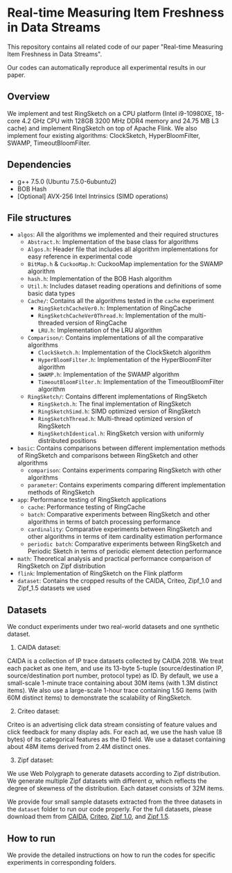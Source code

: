 # Real-time Measuring Item Freshness in Data Streams

This repository contains all related code of our paper "Real-time Measuring Item Freshness in Data Streams".

Our codes can automatically reproduce all experimental results in our paper.

## Overview

We implement and test RingSketch on a CPU platform (Intel i9-10980XE, 18-core 4.2 GHz CPU with 128GB 3200 MHz DDR4 memory and 24.75 MB L3 cache) and implement RingSketch on top of Apache Flink. We also implement four existing algorithms: ClockSketch, HyperBloomFilter, SWAMP, TimeoutBloomFilter. 

## Dependencies

- g++ 7.5.0 (Ubuntu 7.5.0-6ubuntu2)
- BOB Hash
- [Optional] AVX-256 Intel Intrinsics (SIMD operations)

## File structures

- `algos`: All the algorithms we implemented and their required structures
    - `Abstract.h`: Implementation of the base class for algorithms
    - `Algos.h`: Header file that includes all algorithm implementations for easy reference in experimental code
    - `BitMap.h` & `CuckooMap.h`: CuckooMap implementation for the SWAMP algorithm
    - `hash.h`: Implementation of the BOB Hash algorithm
    - `Util.h`: Includes dataset reading operations and definitions of some basic data types
    - `Cache/`: Contains all the algorithms tested in the `cache` experiment
        - `RingSketchCacheVer0.h`: Implementation of RingCache
        - `RingSketchCacheVer0Thread.h`: Implementation of the multi-threaded version of RingCache
        - `LRU.h`: Implementation of the LRU algorithm
    - `Comparison/`: Contains implementations of all the comparative algorithms
        - `ClockSketch.h`: Implementation of the ClockSketch algorithm
        - `HyperBloomFilter.h`: Implementation of the HyperBloomFilter algorithm
        - `SWAMP.h`: Implementation of the SWAMP algorithm
        - `TimeoutBloomFilter.h`: Implementation of the TimeoutBloomFilter algorithm
    - `RingSketch/`: Contains different implementations of RingSketch
        - `RingSketch.h`: The final implementation of RingSketch
        - `RingSketchSimd.h`: SIMD optimized version of RingSketch
        - `RingSketchThread.h`: Multi-thread optimized version of RingSketch
        - `RingSketchIdentical.h`: RingSketch version with uniformly distributed positions
- `basic`: Contains comparisons between different implementation methods of RingSketch and comparisons between RingSketch and other algorithms
    - `comparison`: Contains experiments comparing RingSketch with other algorithms
    - `parameter`: Contains experiments comparing different implementation methods of RingSketch
- `app`: Performance testing of RingSketch applications
    - `cache`: Performance testing of RingCache
    - `batch`: Comparative experiments between RingSketch and other algorithms in terms of batch processing performance
    - `cardinality`: Comparative experiments between RingSketch and other algorithms in terms of item cardinality estimation performance
    - `periodic batch`: Comparative experiments between RingSketch and Periodic Sketch in terms of periodic element detection performance
- `math`: Theoretical analysis and practical performance comparison of RingSketch on Zipf distribution
- `flink`: Implementation of RingSketch on the Flink platform
- `dataset`: Contains the cropped results of the CAIDA, Criteo, Zipf_1.0 and Zipf_1.5 datasets we used

## Datasets

We conduct experiments under two real-world datasets and one synthetic dataset.

1. CAIDA dataset:

  CAIDA is a collection of IP trace datasets collected by CAIDA 2018. We treat each packet as one item, and use its 13-byte 5-tuple (source/destination IP, source/destination port number, protocol type) as ID. By default, we use a small-scale 1-minute trace containing about 30M items (with 1.3M distinct items). We also use a large-scale 1-hour trace containing 1.5G items (with 60M distinct items) to demonstrate the scalability of RingSketch.

2. Criteo dataset:

  Criteo is an advertising click data stream consisting of feature values and click feedback for many display ads.
  For each ad, we use the hash value (8 bytes) of its categorical features as the ID field. 
  We use a dataset containing about 48M items derived from 2.4M distinct ones. 

3. Zipf dataset:

  We use Web Polygraph to generate datasets according to Zipf distribution. We generate multiple Zipf datasets with different $\alpha$, which reflects the degree of skewness of the distribution. 
  Each dataset consists of 32M items.

We provide four small sample datasets extracted from the three datasets in the `dataset` folder to run our code properly. For the full datasets, please download them from [CAIDA](https://www.caida.org/), [Criteo](https://ailab.criteo.com/download-criteo-1tb-click-logs-dataset/), [Zipf 1.0](https://drive.google.com/file/d/1-OTs5BYaK6UB26F0xKsOwnA00cjxDt26/view?usp=drive_link), and [Zipf 1.5](https://drive.google.com/file/d/1GfqimNTlG3RnTFClKdcGfS-lKq5dH3ED/view?usp=drive_link).

## How to run

We provide the detailed instructions on how to run the codes for specific experiments in corresponding folders.
